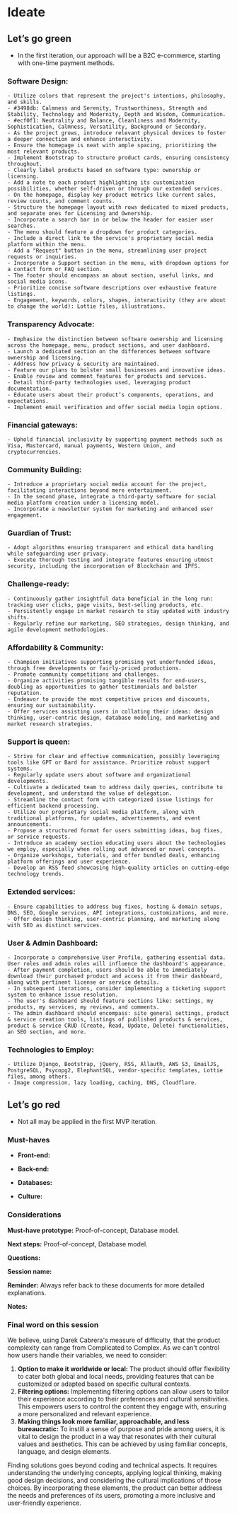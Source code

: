 # Ideate

## Let’s go green
- In the first iteration, our approach will be a B2C e-commerce, starting with one-time payment methods.

### Software Design: 
    - Utilize colors that represent the project's intentions, philosophy, and skills.
    - #3498db: Calmness and Serenity, Trustworthiness, Strength and Stability, Technology and Modernity, Depth and Wisdom, Communication.
    - #ecf0f1: Neutrality and Balance, Cleanliness and Modernity, Sophistication, Calmness, Versatility, Background or Secondary.
    - As the project grows, introduce relevant physical devices to foster a deeper connection and enhance interactivity.
    - Ensure the homepage is neat with ample spacing, prioritizing the most relevant products.
    - Implement Bootstrap to structure product cards, ensuring consistency throughout.
    - Clearly label products based on software type: ownership or licensing.
    - Add a note to each product highlighting its customization possibilities, whether self-driven or through our extended services.
    - On the homepage, display key product metrics like current sales, review counts, and comment counts.
    - Structure the homepage layout with rows dedicated to mixed products, and separate ones for Licensing and Ownership.
    - Incorporate a search bar in or below the header for easier user searches.
    - The menu should feature a dropdown for product categories.
    - Include a direct link to the service's proprietary social media platform within the menu.
    - Add a "Request" button in the menu, streamlining user project requests or inquiries.
    - Incorporate a Support section in the menu, with dropdown options for a contact form or FAQ section.
    - The footer should encompass an about section, useful links, and social media icons.
    - Prioritize concise software descriptions over exhaustive feature listings.
    - Engagement, keywords, colors, shapes, interactivity (they are about to change the world): Lottie files, illustrations.

### Transparency Advocate:
    - Emphasize the distinction between software ownership and licensing across the homepage, menu, product sections, and user dashboard.
    - Launch a dedicated section on the differences between software ownership and licensing.
    - Address how privacy & security are maintained.
    - Feature our plans to bolster small businesses and innovative ideas.
    - Enable review and comment features for products and services.
    - Detail third-party technologies used, leveraging product documentation.
    - Educate users about their product’s components, operations, and expectations.
    - Implement email verification and offer social media login options.

### Financial gateways:
    - Uphold financial inclusivity by supporting payment methods such as Visa, Mastercard, manual payments, Western Union, and cryptocurrencies.

### Community Building:
    - Introduce a proprietary social media account for the project, facilitating interactions beyond mere entertainment.
    - In the second phase, integrate a third-party software for social media platform creation under a licensing model.
    - Incorporate a newsletter system for marketing and enhanced user engagement.

### Guardian of Trust:
    - Adopt algorithms ensuring transparent and ethical data handling while safeguarding user privacy.
    - Execute thorough testing and integrate features ensuring utmost security, including the incorporation of Blockchain and IPFS.

### Challenge-ready:
    - Continuously gather insightful data beneficial in the long run: tracking user clicks, page visits, best-selling products, etc.
    - Persistently engage in market research to stay updated with industry shifts.
    - Regularly refine our marketing, SEO strategies, design thinking, and agile development methodologies.

### Affordability & Community:
    - Champion initiatives supporting promising yet underfunded ideas, through free developments or fairly-priced productions.
    - Promote community competitions and challenges.
    - Organize activities promising tangible results for end-users, doubling as opportunities to gather testimonials and bolster reputation.
    - Endeavor to provide the most competitive prices and discounts, ensuring our sustainability.
    - Offer services assisting users in collating their ideas: design thinking, user-centric design, database modeling, and marketing and market research strategies.

### Support is queen:
    - Strive for clear and effective communication, possibly leveraging tools like GPT or Bard for assistance. Prioritize robust support systems.
    - Regularly update users about software and organizational developments.
    - Cultivate a dedicated team to address daily queries, contribute to development, and understand the value of delegation.
    - Streamline the contact form with categorized issue listings for efficient backend processing.
    - Utilize our proprietary social media platform, along with traditional platforms, for updates, advertisements, and event announcements.
    - Propose a structured format for users submitting ideas, bug fixes, or service requests.
    - Introduce an academy section educating users about the technologies we employ, especially when rolling out advanced or novel concepts.
    - Organize workshops, tutorials, and offer bundled deals, enhancing platform offerings and user experience.
    - Develop an RSS feed showcasing high-quality articles on cutting-edge technology trends.

### Extended services:
    - Ensure capabilities to address bug fixes, hosting & domain setups, DNS, SEO, Google services, API integrations, customizations, and more.
    - Offer design thinking, user-centric planning, and marketing along with SEO as distinct services.

### User & Admin Dashboard:
    - Incorporate a comprehensive User Profile, gathering essential data. User roles and admin roles will influence the dashboard's appearance.
    - After payment completion, users should be able to immediately download their purchased product and access it from their dashboard, along with pertinent license or service details.
    - In subsequent iterations, consider implementing a ticketing support system to enhance issue resolution.
    - The user's dashboard should feature sections like: settings, my products, my services, my reviews, and comments.
    - The admin dashboard should encompass: site general settings, product & service creation tools, listings of published products & services, product & service CRUD (Create, Read, Update, Delete) functionalities, an SEO section, and more.

### Technologies to Employ:
    - Utilize Django, Bootstrap, jQuery, RSS, Allauth, AWS S3, EmailJS, PostgreSQL, Psycopg2, ElephantSQL, vendor-specific templates, Lottie files, among others.
    - Image compression, lazy loading, caching, DNS, Cloudflare.

## Let’s go red
- Not all may be applied in the first MVP iteration.

### Must-haves

- **Front-end:** 

- **Back-end:** 

- **Databases:**

- **Culture:** 

### Considerations

**Must-have prototype:** Proof-of-concept, Database model.

**Next steps:** Proof-of-concept, Database model.

**Questions:**

**Session name:**

**Reminder:** Always refer back to these documents for more detailed explanations.

**Notes:**

### Final word on this session
We believe, using Darek Cabrera's measure of difficulty, that the product complexity can range from Complicated to Complex. As we can't control how users handle their variables, we need to consider:

1. **Option to make it worldwide or local:** The product should offer flexibility to cater both global and local needs, providing features that can be customized or adapted based on specific cultural contexts.
2. **Filtering options:** Implementing filtering options can allow users to tailor their experience according to their preferences and cultural sensitivities. This empowers users to control the content they engage with, ensuring a more personalized and relevant experience.
3. **Making things look more familiar, approachable, and less bureaucratic:** To instill a sense of purpose and pride among users, it is vital to design the product in a way that resonates with their cultural values and aesthetics. This can be achieved by using familiar concepts, language, and design elements.

Finding solutions goes beyond coding and technical aspects. It requires understanding the underlying concepts, applying logical thinking, making good design decisions, and considering the cultural implications of those choices. By incorporating these elements, the product can better address the needs and preferences of its users, promoting a more inclusive and user-friendly experience.